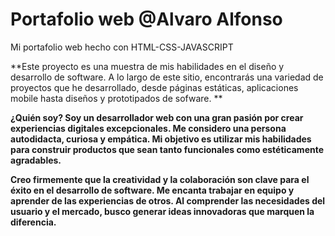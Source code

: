# Portafolio web @Alvaro Alfonso

Mi portafolio web hecho con HTML-CSS-JAVASCRIPT

**Este proyecto es una muestra de mis habilidades en el diseño y desarrollo de software. A lo largo de este sitio, encontrarás una variedad de proyectos que he desarrollado, desde páginas estáticas, aplicaciones mobile hasta diseños y prototipados de sofware. **

<strong>¿Quién soy? <strong> Soy un desarrollador web con una gran pasión por crear experiencias digitales excepcionales. Me considero una persona autodidacta, curiosa y empática. Mi objetivo es utilizar mis habilidades para construir productos que sean tanto funcionales como estéticamente agradables.

Creo firmemente que la creatividad y la colaboración son clave para el éxito en el desarrollo de software. Me encanta trabajar en equipo y aprender de las experiencias de otros. Al comprender las necesidades del usuario y el mercado, busco generar ideas innovadoras que marquen la diferencia.